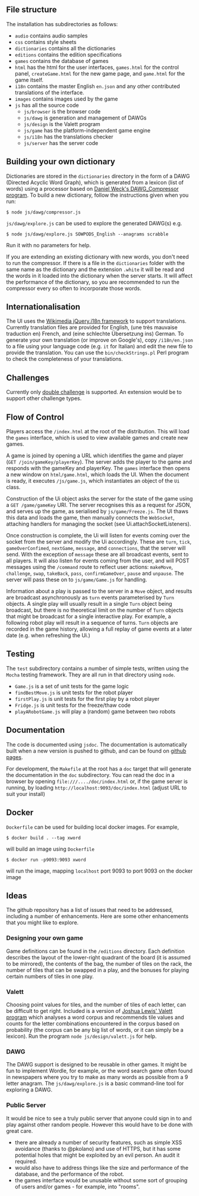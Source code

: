 ## File structure

The installation has subdirectories as follows:
* `audio` contains audio samples
* `css` contains style sheets
* `dictionaries` contains all the dictionaries
* `editions` contains the edition specifications
* `games` contains the database of games
* `html` has the html for the user interfaces, `games.html` for the control panel, `createGame.html` for the new game page, and `game.html` for the game itself.
* `i18n` contains the master English `en.json` and any other contributed translations of the interface.
* `images` contains images used by the game
* `js` has all the source code
	* `js/browser` is the browser code
	* `js/dawg` is generation and management of DAWGs
	* `js/design` is the Valett program
	* `js/game` has the platform-independent game engine
	* `js/i18n` has the translations checker
	* `js/server` has the server code

## Building your own dictionary

Dictionaries are stored in the `dictionaries` directory in the form of
a DAWG (Directed Acyclic Word Graph), which is generated from a
lexicon (list of words) using a processor based on [Daniel Weck's
DAWG_Compressor program](https://github.com/danielweck/scrabble-html-ui). To build a new dictionary, follow the
instructions given when you run:
```
$ node js/dawg/compressor.js
```
`js/dawg/explore.js` can be used to explore the generated DAWG(s) e.g.
```
$ node js/dawg/explore.js SOWPODS_English --anagrams scrabble
```
Run it with no parameters for help.

If you are extending an existing dictionary with new words, you don't
need to run the compressor. If there is a file in the `dictionaries`
folder with the same name as the dictionary and the extension `.white`
it will be read and the words in it loaded into the dictionary when
the server starts. It will affect the performance of the dictionary,
so you are recommended to run the compressor every so often to
incorporate those words.

## Internationalisation
The UI uses the [Wikimedia jQuery.i18n framework](https://github.com/wikimedia/jquery.i18n) to support translations. Currently translation files are provided for English, (une très mauvaise traduction en) French, and (eine schlechte Übersetzung ins) German. To generate your own translation (or improve on Google's), copy `/i18n/en.json` to a file using your language code (e.g. `it` for Italian) and edit the new file to provide the translation. You can use the `bin/checkStrings.pl` Perl program to check the completeness of your translations.

## Challenges
Currently only [double challenge](https://en.wikipedia.org/wiki/Challenge_(Scrabble)) is supported. An extension would be to support other challenge types.

## Flow of Control

Players access the `/index.html` at the root of the distribution. This will
load the `games` interface, which is used to view available games and create
new games.

A game is joined by opening a URL which identifies the game
and player (`GET /join/gameKey/playerKey`). The server adds the
player to the game and responds with the gameKey and playerKey. The 
`games` interface then opens a new window on `html/game.html`, which
loads the UI. When the document is ready, it executes `/js/game.js`,
which instantiates an object of the `Ui` class.

Construction of the Ui object asks the server for the state of the
game using a `GET /game/gameKey` URI. The server recognises this as a
request for JSON, and serves up the game, as serialised by
`js/game/Freeze.js`.  The UI thaws this data and loads the game, then
manually connects the `WebSocket`, attaching handlers for managing the
socket (see Ui.attachSocketListeners).
 
Once construction is complete, the Ui will listen for events coming
over the socket from the server and modify the Ui accordingly. These
are `turn`, `tick`, `gameOverConfimed`, `nextGame`, `message`, and
`connections`, that the server will send. With the exception of
`message` these are all broadcast events, sent to all players. It will
also listen for events coming from the user, and will POST messages
using the `/command` route to reflect user actions: `makeMove`,
`challenge`, `swap`, `takeBack`, `pass`, `confirmGameOver`, `pause`
and `unpause`. The server will pass these on to `js/game/Game.js` for
handling.

Information about a play is passed to the server in a `Move` object,
and results are broadcast asynchronously as `turn` events
parameterised by `Turn` objects. A single play will usually result in
a single `Turn` object being broadcast, but there is no theoretical
limit on the number of `Turn` objects that might be broadcast for a
single interactive play. For example, a following robot play will
result in a sequence of turns. `Turn` objects are recorded in the game
history, allowing a full replay of game events at a later date
(e.g. when refreshing the Ui.)

## Testing
The `test` subdirectory contains a number of simple tests, written using the
`Mocha` testing framework. They are all run in that directory using `node`.
* `Game.js` is a set of unit tests for the game logic
* `findBestMove.js` is unit tests for the robot player
* `firstPlay.js` is unit tests for the first play by a robot player
* `Fridge.js` is unit tests for the freeze/thaw code
* `playARobotGame.js` will play a (random) game between two robots

## Documentation

The code is documented using `jsdoc`. The documentation is automatically
built when a new version is pushed to github, and can be found on <a href="https://cdot.github.io/CrosswordGame/">github pages</a>.

For development, the `Makefile` at the root has a
`doc` target that will generate the documentation in the `doc` subdirectory.
You can read the doc in a browser by opening `file:///..../doc/index.html`
or, if the game server is running, by loading `http://localhost:9093/doc/index.html` (adjust URL to suit your install)

## Docker
`Dockerfile` can be used for building local docker images. For example,
```
$ docker build . --tag xword
```
will build an image using `Dockerfile`
```
$ docker run -p9093:9093 xword
```
will run the image, mapping `localhost` port 9093 to port 9093 on the docker image

## Ideas

The github repository has a list of issues that need to be addressed, including
a number of enhancements. Here are some other enhancements that you might like
to explore.

### Designing your own game
Game definitions can be found in the `/editions` directory. Each
definition describes the layout of the lower-right quadrant of the
board (it is assumed to be mirrored), the contents of the bag, the
number of tiles on the rack, the number of tiles that can be swapped
in a play, and the bonuses for playing certain numbers of tiles in one
play.

### Valett
Choosing point values for tiles, and the number of tiles of each letter,
can be difficult to get right. Included is a version of
[Joshua Lewis' Valett program](https://github.com/jmlewis/valett)
which analyses a word corpus and recommends tile values and counts for the
letter combinations encountered in the corpus based on probability (the corpus
can be any big list of words, or it can simply be a lexicon). Run the program
`node js/design/valett.js` for help.

### DAWG
The DAWG support is designed to be reusable in other games. It might be fun to implement Wordle, for example, or the word search game often found in newspapers where you try to make as many words as possible from a 9 letter anagram. The `js/dawg/explore.js` is a basic command-line tool for exploring a DAWG.

### Public Server
It would be nice to see a truly public server that anyone could sign in to and play against other random people. However this would have to be done with great care.

- there are already a number of security features, such as simple XSS avoidance (thanks to @pkolano) and use of HTTPS, but it has some potential holes that might be exploited by an evil person. An audit it required.
- would also have to address things like the size and performance of the database, and the performance of the robot.
- the games interface would be unusable without some sort of grouping of users and/or games - for example, into "rooms".

